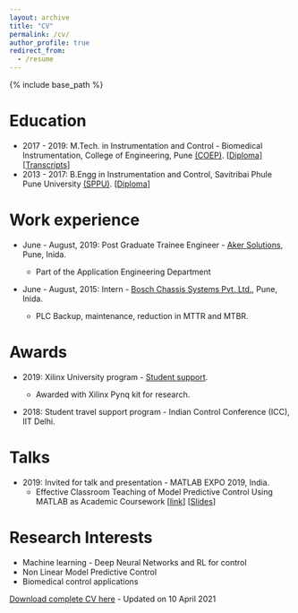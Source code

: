 ```yaml
---
layout: archive
title: "CV"
permalink: /cv/
author_profile: true
redirect_from:
  - /resume
---
```


{% include base_path %}

Education
======
* 2017 - 2019: M.Tech. in Instrumentation and Control - Biomedical Instrumentation, College of Engineering, Pune [(COEP)](https://www.coep.org.in). [[Diploma](http://saketadhau.github.io/files/MTech_Diploma.pdf)] [[Transcripts](http://saketadhau.github.io/files/M_Transcripts.pdf)]
* 2013 - 2017: B.Engg in Instrumentation and Control, Savitribai Phule Pune University [(SPPU)](http://www.unipune.ac.in). [[Diploma](http://saketadhau.github.io/files/BE_Diploma.pdf)]

Work experience
======
* June - August, 2019: Post Graduate Trainee Engineer - [Aker Solutions](https://www.akersolutions.com), Pune, Inida.
  * Part of the Application Engineering Department

* June - August, 2015: Intern - [Bosch Chassis Systems Pvt. Ltd.](https://www.bosch.in/our-company/bosch-in-india/pune/), Pune, Inida.
  * PLC Backup, maintenance, reduction in MTTR and MTBR.
  
Awards
======
* 2019: Xilinx University program - [Student support](https://www.xilinx.com/support/university.html).
  * Awarded with Xilinx Pynq kit for research.

* 2018: Student travel support program - Indian Control Conference (ICC), IIT Delhi.  

Talks
======
* 2019: Invited for talk and presentation - MATLAB EXPO 2019, India. 
  * Effective Classroom Teaching of Model Predictive Control Using MATLAB as Academic Coursework [[link](https://www.matlabexpo.com/in/2019/proceedings.html)] [[Slides](https://www.matlabexpo.com/content/dam/mathworks/mathworks-dot-com/images/events/matlabexpo/in/2019/effective-classroom-teaching.pdf)]

Research Interests
======
* Machine learning - Deep Neural Networks and RL for control 
* Non Linear Model Predictive Control 
* Biomedical control applications



[Download complete CV here](http://saketadhau.github.io/files/saket_CV.pdf) - Updated on 10 April 2021